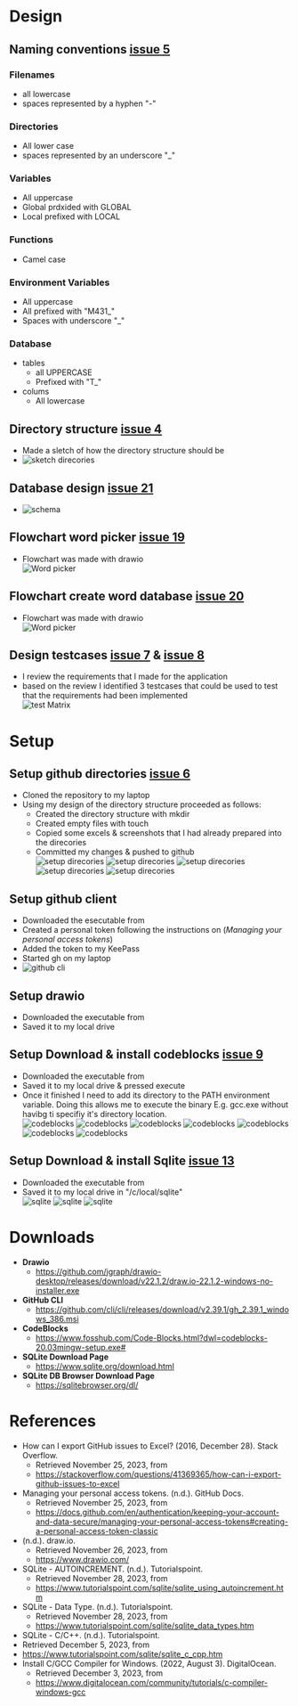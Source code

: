 
# Design
## Naming conventions [issue 5]
### Filenames
* all lowercase
* spaces represented by a hyphen "-"
### Directories
* All lower case
* spaces represented by an underscore "_"
### Variables
* All uppercase
* Global prdxided with GLOBAL
* Local prefixed with LOCAL
### Functions
* Camel case
### Environment Variables
* All uppercase
* All prefixed with "M431_"
* Spaces with underscore "_"
### Database
* tables
  * all UPPERCASE
  * Prefixed with "T_" 
* colums
  * All lowercase

## Directory structure [issue 4]
* Made a sletch of how the directory structure should be
* ![sketch direcories][sketch1]

## Database design [issue 21]
* ![schema][design1]

## Flowchart word picker [issue 19]
* Flowchart was made with drawio  
![Word picker][design2]
## Flowchart create word database [issue 20]
* Flowchart was made with drawio  
![Word picker][design3]
## Design testcases [issue 7] & [issue 8]
* I review the requirements that I made for the application
* based on the review I identified 3 testcases that could be used to test that the requirements had been implemented    
![test Matrix][design4]


# Setup
## Setup github directories [issue 6]
* Cloned the repository to my laptop
* Using my design of the directory structure proceeded as follows: 
  * Created the directory structure with mkdir
  * Created empty files with touch
  * Copied some excels & screenshots that I had already prepared into the direcories
  * Committed my changes & pushed to github  
![setup direcories][setup1]
![setup direcories][setup2]
![setup direcories][setup3]
![setup direcories][setup4]
![setup direcories][setup5]

## Setup github client
* Downloaded the esecutable from
* Created a personal token following the instructions on (_Managing your personal access tokens_)
* Added the token to my KeePass
* Started gh on my laptop
* ![github cli][setup6]

## Setup drawio
* Downloaded the executable from 
* Saved it to my local drive

## Setup Download & install codeblocks [issue 9]
* Downloaded the executable from 
* Saved it to my local drive & pressed execute
* Once it finished I need to add its directory to the PATH environment variable. Doing this allows me to execute the binary E.g. gcc.exe without havibg ti specifiy it's directory location.  
![codeblocks][setup7]
![codeblocks][setup8]
![codeblocks][setup9]
![codeblocks][setup10]
![codeblocks][setup11]
![codeblocks][setup12]
![codeblocks][setup13]  
 
## Setup Download & install Sqlite [issue 13]
* Downloaded the executable from 
* Saved it to my local drive in "/c/local/sqlite"  
![sqlite][setup14]
![sqlite][setup15]
![sqlite][setup16]

# Downloads
* **Drawio**
  * https://github.com/jgraph/drawio-desktop/releases/download/v22.1.2/draw.io-22.1.2-windows-no-installer.exe
* **GitHub CLI**
  * https://github.com/cli/cli/releases/download/v2.39.1/gh_2.39.1_windows_386.msi
* **CodeBlocks**
  * https://www.fosshub.com/Code-Blocks.html?dwl=codeblocks-20.03mingw-setup.exe#
* **SQLite Download Page** 
  * https://www.sqlite.org/download.html
* **SQLite DB Browser Download Page** 
  * https://sqlitebrowser.org/dl/

# References
* How can I export GitHub issues to Excel? (2016, December 28). Stack Overflow. 
  * Retrieved November 25, 2023, from 
  * https://stackoverflow.com/questions/41369365/how-can-i-export-github-issues-to-excel
* Managing your personal access tokens. (n.d.). GitHub Docs. 
  * Retrieved November 25, 2023, from 
  * https://docs.github.com/en/authentication/keeping-your-account-and-data-secure/managing-your-personal-access-tokens#creating-a-personal-access-token-classic
* (n.d.). draw.io. 
  * Retrieved November 26, 2023, from 
  * https://www.drawio.com/
* SQLite - AUTOINCREMENT. (n.d.). Tutorialspoint. 
  * Retrieved November 28, 2023, from
  * https://www.tutorialspoint.com/sqlite/sqlite_using_autoincrement.htm
* SQLite - Data Type. (n.d.). Tutorialspoint. 
  * Retrieved November 28, 2023, from
  * https://www.tutorialspoint.com/sqlite/sqlite_data_types.htm
*  SQLite - C/C++. (n.d.). Tutorialspoint. 
  * Retrieved December 5, 2023, from 
  * https://www.tutorialspoint.com/sqlite/sqlite_c_cpp.htm
* Install C/GCC Compiler for Windows. (2022, August 3). DigitalOcean. 
  * Retrieved December 3, 2023, from
  * https://www.digitalocean.com/community/tutorials/c-compiler-windows-gcc


[design1]: ../02_resources/images/realize-design-database-schema.png
[design2]: ../02_resources/images/realize-design-flowchart-word-picker.png
[design3]: ../02_resources/images/realize-design-flowchart-create-word-database.png
[design4]: ../02_resources/images/realize-design-testcases.JPG


[issue 4]: https://github.com/tbz-neil-devlin/m431_demo_database/issues/4
[issue 5]: https://github.com/tbz-neil-devlin/m431_demo_database/issues/5
[issue 6]: https://github.com/tbz-neil-devlin/m431_demo_database/issues/6
[issue 7]: https://github.com/tbz-neil-devlin/m431_demo_database/issues/7
[issue 8]: https://github.com/tbz-neil-devlin/m431_demo_database/issues/8
[issue 9]: https://github.com/tbz-neil-devlin/m431_demo_database/issues/9
[issue 13]: https://github.com/tbz-neil-devlin/m431_demo_database/issues/13

[issue 19]: https://github.com/tbz-neil-devlin/m431_demo_database/issues/19
[issue 20]: https://github.com/tbz-neil-devlin/m431_demo_database/issues/20
[issue 21]: https://github.com/tbz-neil-devlin/m431_demo_database/issues/21

[setup1]: ../02_resources/images/realize-setup-git-clone.JPG
[setup2]: ../02_resources/images/realize-setup-git-directories-01.JPG
[setup3]: ../02_resources/images/realize-setup-git-directories-02.JPG
[setup4]: ../02_resources/images/realize-setup-git-directories-03.JPG
[setup5]: ../02_resources/images/realize-setup-git-directories-04.JPG
[setup6]: ../02_resources/images/realize-setup-github-cli-01.JPG
[setup7]: ../02_resources/images/realize-setup-codeblocks01.JPG
[setup8]: ../02_resources/images/realize-setup-codeblocks02.JPG
[setup9]: ../02_resources/images/realize-setup-codeblocks03.JPG
[setup10]: ../02_resources/images/realize-setup-codeblocks-path-03.JPG
[setup11]: ../02_resources/images/realize-setup-codeblocks-path-02.JPG
[setup12]: ../02_resources/images/realize-setup-codeblocks-path-03.JPG
[setup13]: ../02_resources/images/realize-setup-codeblocks-path-04.JPG
[setup14]: ../02_resources/images/realize-setup-sqlite-db-browser-01.JPG
[setup15]: ../02_resources/images/realize-setup-sqlite-db-browser-02.JPG
[setup16]: ../02_resources/images/realize-setup-sqlite-db-browser-03.JPG

[sketch1]: ../02_resources/images/realize-design-sketch-directories.jpeg